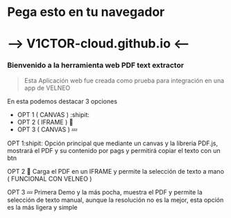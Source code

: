 # Pega esto en tu navegador
# --> V1CTOR-cloud.github.io <--
### Bienvenido a la herramienta web PDF text extractor
> Esta Aplicación web fue creada como prueba para integración en una app de VELNEO

En esta podemos destacar 3 opciones
- OPT 1 ( CANVAS ) :shipit:
- OPT 2 ( IFRAME ) 🗿
- OPT 3 ( CANVAS ) 💤

OPT 1:shipit:
Opción principal que mediante un canvas y la libreria PDF.js,
mostrará el PDF y su contenido por pags y permitirá copiar el texto con un btn

OPT 2 🗿
Carga el PDF en un IFRAME y permite la selección de texto a mano ( FUNCIONAL CON VELNEO )

OPT 3 💤
Primera Demo y la más pocha, muestra el PDF y permite la selección de texto manual,
aunque la resolución no es la mejor,
esta opción es la más ligera y simple
